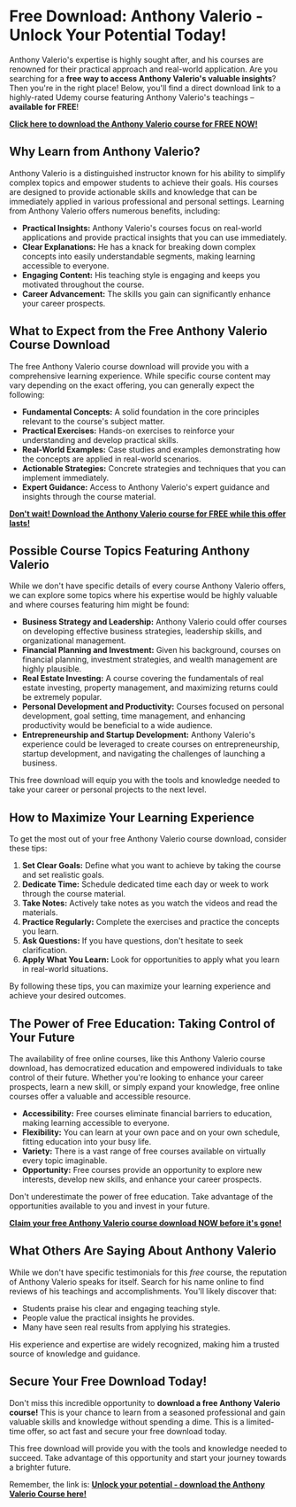 # Free Download: Anthony Valerio - Unlock Your Potential Today!

Anthony Valerio's expertise is highly sought after, and his courses are renowned for their practical approach and real-world application. Are you searching for a **free way to access Anthony Valerio's valuable insights**? Then you're in the right place! Below, you'll find a direct download link to a highly-rated Udemy course featuring Anthony Valerio's teachings – **available for FREE**!

[**Click here to download the Anthony Valerio course for FREE NOW!**](https://udemywork.com/anthony-valerio)

## Why Learn from Anthony Valerio?

Anthony Valerio is a distinguished instructor known for his ability to simplify complex topics and empower students to achieve their goals. His courses are designed to provide actionable skills and knowledge that can be immediately applied in various professional and personal settings. Learning from Anthony Valerio offers numerous benefits, including:

*   **Practical Insights:** Anthony Valerio's courses focus on real-world applications and provide practical insights that you can use immediately.
*   **Clear Explanations:** He has a knack for breaking down complex concepts into easily understandable segments, making learning accessible to everyone.
*   **Engaging Content:** His teaching style is engaging and keeps you motivated throughout the course.
*   **Career Advancement:** The skills you gain can significantly enhance your career prospects.

## What to Expect from the Free Anthony Valerio Course Download

The free Anthony Valerio course download will provide you with a comprehensive learning experience. While specific course content may vary depending on the exact offering, you can generally expect the following:

*   **Fundamental Concepts:** A solid foundation in the core principles relevant to the course's subject matter.
*   **Practical Exercises:** Hands-on exercises to reinforce your understanding and develop practical skills.
*   **Real-World Examples:** Case studies and examples demonstrating how the concepts are applied in real-world scenarios.
*   **Actionable Strategies:** Concrete strategies and techniques that you can implement immediately.
*   **Expert Guidance:** Access to Anthony Valerio's expert guidance and insights through the course material.

[**Don't wait! Download the Anthony Valerio course for FREE while this offer lasts!**](https://udemywork.com/anthony-valerio)

## Possible Course Topics Featuring Anthony Valerio

While we don't have specific details of every course Anthony Valerio offers, we can explore some topics where his expertise would be highly valuable and where courses featuring him might be found:

*   **Business Strategy and Leadership:** Anthony Valerio could offer courses on developing effective business strategies, leadership skills, and organizational management.
*   **Financial Planning and Investment:** Given his background, courses on financial planning, investment strategies, and wealth management are highly plausible.
*   **Real Estate Investing:** A course covering the fundamentals of real estate investing, property management, and maximizing returns could be extremely popular.
*   **Personal Development and Productivity:** Courses focused on personal development, goal setting, time management, and enhancing productivity would be beneficial to a wide audience.
*   **Entrepreneurship and Startup Development:** Anthony Valerio's experience could be leveraged to create courses on entrepreneurship, startup development, and navigating the challenges of launching a business.

This free download will equip you with the tools and knowledge needed to take your career or personal projects to the next level.

## How to Maximize Your Learning Experience

To get the most out of your free Anthony Valerio course download, consider these tips:

1.  **Set Clear Goals:** Define what you want to achieve by taking the course and set realistic goals.
2.  **Dedicate Time:** Schedule dedicated time each day or week to work through the course material.
3.  **Take Notes:** Actively take notes as you watch the videos and read the materials.
4.  **Practice Regularly:** Complete the exercises and practice the concepts you learn.
5.  **Ask Questions:** If you have questions, don't hesitate to seek clarification.
6.  **Apply What You Learn:** Look for opportunities to apply what you learn in real-world situations.

By following these tips, you can maximize your learning experience and achieve your desired outcomes.

## The Power of Free Education: Taking Control of Your Future

The availability of free online courses, like this Anthony Valerio course download, has democratized education and empowered individuals to take control of their future. Whether you're looking to enhance your career prospects, learn a new skill, or simply expand your knowledge, free online courses offer a valuable and accessible resource.

*   **Accessibility:** Free courses eliminate financial barriers to education, making learning accessible to everyone.
*   **Flexibility:** You can learn at your own pace and on your own schedule, fitting education into your busy life.
*   **Variety:** There is a vast range of free courses available on virtually every topic imaginable.
*   **Opportunity:** Free courses provide an opportunity to explore new interests, develop new skills, and enhance your career prospects.

Don't underestimate the power of free education. Take advantage of the opportunities available to you and invest in your future.

[**Claim your free Anthony Valerio course download NOW before it's gone!**](https://udemywork.com/anthony-valerio)

## What Others Are Saying About Anthony Valerio

While we don't have specific testimonials for this *free* course, the reputation of Anthony Valerio speaks for itself. Search for his name online to find reviews of his teachings and accomplishments. You'll likely discover that:

*   Students praise his clear and engaging teaching style.
*   People value the practical insights he provides.
*   Many have seen real results from applying his strategies.

His experience and expertise are widely recognized, making him a trusted source of knowledge and guidance.

## Secure Your Free Download Today!

Don't miss this incredible opportunity to **download a free Anthony Valerio course!** This is your chance to learn from a seasoned professional and gain valuable skills and knowledge without spending a dime. This is a limited-time offer, so act fast and secure your free download today.

This free download will provide you with the tools and knowledge needed to succeed. Take advantage of this opportunity and start your journey towards a brighter future.

Remember, the link is: [**Unlock your potential - download the Anthony Valerio Course here!**](https://udemywork.com/anthony-valerio)
